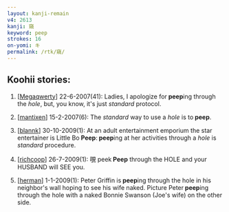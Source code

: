 ```yaml
---
layout: kanji-remain
v4: 2613
kanji: 窺
keyword: peep
strokes: 16
on-yomi: キ
permalink: /rtk/窺/
---
```


## Koohii stories: 

1) [<a href="http://kanji.koohii.com/profile/Megaqwerty">Megaqwerty</a>] 22-6-2007(41): Ladies, I apologize for<strong> peep</strong>ing through the <em>hole</em>, but, you know, it&#039;s just <em>standard</em> protocol.

2) [<a href="http://kanji.koohii.com/profile/mantixen">mantixen</a>] 15-2-2007(6): The <em>standard</em> way to use a <em>hole</em> is to<strong> peep</strong>.

3) [<a href="http://kanji.koohii.com/profile/blannk">blannk</a>] 30-10-2009(1): At an adult entertainment emporium the star entertainer is Little Bo<strong> Peep</strong>:<strong> peep</strong>ing at her activities through a <em>hole</em> is <em>standard</em> procedure.

4) [<a href="http://kanji.koohii.com/profile/richcoop">richcoop</a>] 26-7-2009(1): 覗 peek<strong> Peep</strong> through the HOLE and your HUSBAND will SEE you.

5) [<a href="http://kanji.koohii.com/profile/herman">herman</a>] 1-1-2009(1): Peter Griffin is<strong> peep</strong>ing through the hole in his neighbor&#039;s wall hoping to see his wife naked. Picture Peter<strong> peep</strong>ing through the hole with a naked Bonnie Swanson (Joe&#039;s wife) on the other side.

